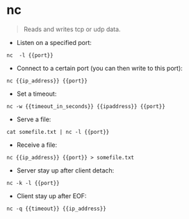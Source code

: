 # nc

> Reads and writes tcp or udp data.

- Listen on a specified port:

`nc  -l {{port}}`

- Connect to a certain port (you can then write to this port):

`nc {{ip_address}} {{port}}`

- Set a timeout:

`nc -w {{timeout_in_seconds}} {{ipaddress}} {{port}}`

- Serve a file:

`cat somefile.txt | nc -l {{port}}`

- Receive a file:

`nc {{ip_address}} {{port}} > somefile.txt`

- Server stay up after client detach:

`nc -k -l {{port}}`

- Client stay up after EOF:

`nc -q {{timeout}} {{ip_address}}`
